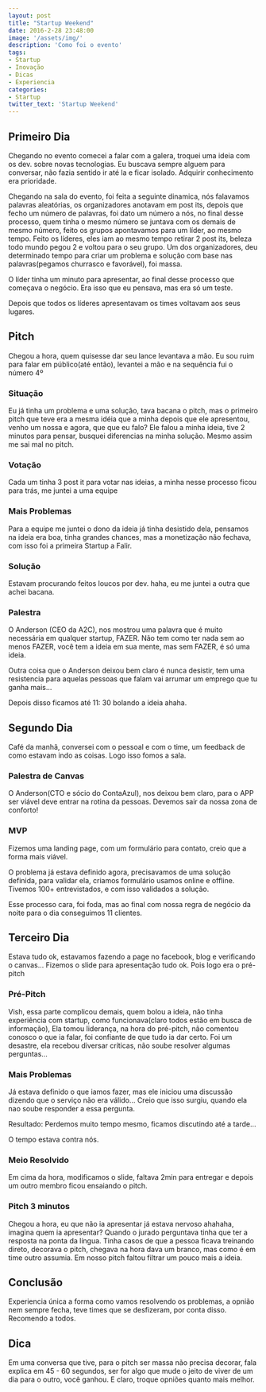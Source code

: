 ```yaml
---
layout: post
title: "Startup Weekend"
date: 2016-2-28 23:48:00
image: '/assets/img/'
description: 'Como foi o evento'
tags:
- Startup
- Inovação
- Dicas
- Experiencia
categories:
- Startup
twitter_text: 'Startup Weekend'
---
```


## Primeiro Dia

Chegando no evento comecei a falar com a galera, troquei uma ideia com os dev. sobre novas tecnologias. Eu buscava sempre alguem para
conversar, não fazia sentido ir até la e ficar isolado. Adquirir conhecimento era prioridade.

Chegando na sala do evento, foi feita a seguinte dinamica, nós falavamos palavras aleatórias, os organizadores anotavam
em post its, depois que fecho um número de palavras, foi dato um número a nós, no final desse processo, quem tinha o mesmo
número se juntava com os demais de mesmo número, feito os grupos apontavamos para um líder, ao mesmo tempo.
Feito os líderes, eles iam ao mesmo tempo retirar 2 post its, beleza todo mundo pegou 2 e voltou para o seu grupo.
Um dos organizadores, deu determinado tempo para criar um problema e solução com base nas palavras(pegamos churrasco e favorável), foi massa.

O líder tinha um minuto para apresentar, ao final desse processo que começava o negócio.
Era isso que eu pensava, mas era só um teste.

Depois que todos os líderes apresentavam os times voltavam aos seus lugares.

## Pitch

Chegou a hora, quem quisesse dar seu lance levantava a mão. Eu sou ruim para falar em público(até então), levantei a mão
e na sequência fui o número 4º

### Situação

Eu já tinha um problema e uma solução, tava bacana o pitch, mas o primeiro pitch que teve era a mesma idéia que a minha
depois que ele apresentou, venho um nossa e agora, que que eu falo? Ele falou a minha ideia, tive 2 minutos para pensar,
busquei diferencias na minha solução. 
Mesmo assim me sai mal no pitch.

### Votação
  Cada um tinha 3 post it para votar nas ideias, a minha nesse processo ficou para trás, me juntei a uma equipe
  
### Mais Problemas
  Para a equipe me juntei o dono da ideia já tinha desistido dela, pensamos na ideia era boa, tinha grandes chances,
  mas a monetização não fechava, com isso foi a primeira Startup a Falir.

### Solução
  Estavam procurando feitos loucos por dev. haha, eu me juntei a outra que achei bacana.

### Palestra
  O Anderson (CEO da A2C), nos mostrou uma palavra que é muito necessária em qualquer startup, FAZER.
  Não tem como ter nada sem ao menos FAZER, você tem a ideia em sua mente, mas sem FAZER, é só uma ideia.
  
  Outra coisa que o Anderson deixou bem claro é nunca desistir, tem uma resistencia para aquelas pessoas que falam
  vai arrumar um emprego que tu ganha mais...
  
Depois disso ficamos até 11: 30 bolando a ideia ahaha.

## Segundo Dia
  Café da manhã, conversei com o pessoal e com o time, um feedback de como estavam indo as coisas. Logo isso fomos a sala.
  
### Palestra de Canvas
  O Anderson(CTO e sócio do ContaAzul), nos deixou bem claro, para o APP ser viável deve entrar na rotina da pessoas.
  Devemos sair da nossa zona de conforto!

### MVP
  Fizemos uma landing page, com um formulário para contato, creio que a forma mais viável.

  O problema já estava definido agora, precisavamos de uma solução definida, para validar ela, criamos formulário usamos online
  e offline. Tivemos 100+ entrevistados, e com isso validados a solução.
  
  Esse processo cara, foi foda, mas ao final com nossa regra de negócio da noite para o dia conseguimos 11 clientes.

## Terceiro Dia
  Estava tudo ok, estavamos fazendo a page no facebook, blog e verificando o canvas...
  Fizemos o slide para apresentação tudo ok.
  Pois logo era o pré-pitch
  
### Pré-Pitch
  Vish, essa parte complicou demais, quem bolou a ideia, não tinha experiência com startup, como funcionava(claro todos estão em busca de informação),
  Ela tomou liderança, na hora do pré-pitch, não comentou conosco o que ia falar, foi confiante de que tudo ia dar certo.
  Foi um desastre, ela recebou diversar críticas, não soube resolver algumas perguntas...

### Mais Problemas
  Já estava definido o que iamos fazer, mas ele iniciou uma discussão dizendo que o serviço não era válido...
  Creio que isso surgiu, quando ela nao soube responder a essa pergunta.
  
  Resultado: Perdemos muito tempo mesmo, ficamos discutindo até a tarde...
  
  O tempo estava contra nós. 

### Meio Resolvido
  Em cima da hora, modificamos o slide, faltava 2min para entregar e depois um outro membro ficou ensaiando o pitch.

### Pitch 3 minutos
  Chegou a hora, eu que não ia apresentar já estava nervoso ahahaha, imagina quem ia apresentar?
  Quando o jurado perguntava tinha que ter a resposta na ponta  da língua. Tinha casos de que a pessoa ficava treinando direto,
  decorava o pitch, chegava na hora dava um branco, mas como é em time outro assumia.
  Em nosso pitch faltou filtrar um pouco mais a ideia.
  
## Conclusão
 Experiencia única a forma como vamos resolvendo os problemas, a opnião nem sempre fecha, teve times que se desfizeram, por conta     disso.
 Recomendo a todos.
 
## Dica
Em uma conversa que tive, para o pitch ser massa não precisa decorar, fala explica em 45 - 60 segundos, ser for algo que mude o jeito 
de viver de um dia para o outro, você ganhou.
E claro, troque opniões quanto mais melhor.
